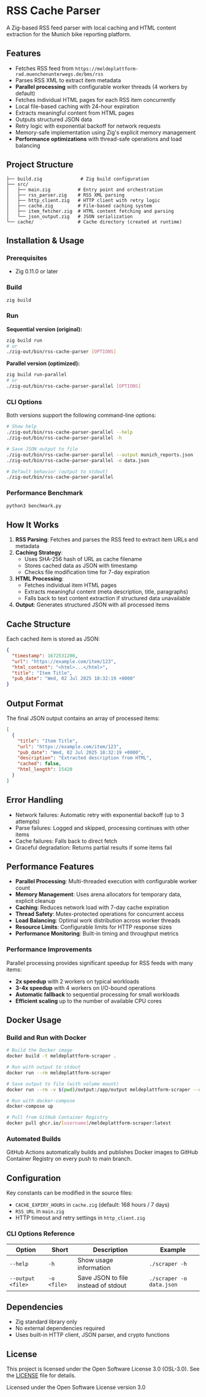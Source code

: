 # RSS Cache Parser

A Zig-based RSS feed parser with local caching and HTML content extraction for the Munich bike reporting platform.

## Features

- Fetches RSS feed from `https://meldeplattform-rad.muenchenunterwegs.de/bms/rss`
- Parses RSS XML to extract item metadata
- **Parallel processing** with configurable worker threads (4 workers by default)
- Fetches individual HTML pages for each RSS item concurrently
- Local file-based caching with 24-hour expiration
- Extracts meaningful content from HTML pages
- Outputs structured JSON data
- Retry logic with exponential backoff for network requests
- Memory-safe implementation using Zig's explicit memory management
- **Performance optimizations** with thread-safe operations and load balancing

## Project Structure

```
├── build.zig              # Zig build configuration
├── src/
│   ├── main.zig          # Entry point and orchestration
│   ├── rss_parser.zig    # RSS XML parsing
│   ├── http_client.zig   # HTTP client with retry logic
│   ├── cache.zig         # File-based caching system
│   ├── item_fetcher.zig  # HTML content fetching and parsing
│   └── json_output.zig   # JSON serialization
└── cache/                # Cache directory (created at runtime)
```

## Installation & Usage

### Prerequisites
- Zig 0.11.0 or later

### Build
```bash
zig build
```

### Run

**Sequential version (original):**
```bash
zig build run
# or
./zig-out/bin/rss-cache-parser [OPTIONS]
```

**Parallel version (optimized):**
```bash
zig build run-parallel
# or
./zig-out/bin/rss-cache-parser-parallel [OPTIONS]
```

### CLI Options

Both versions support the following command-line options:

```bash
# Show help
./zig-out/bin/rss-cache-parser-parallel --help
./zig-out/bin/rss-cache-parser-parallel -h

# Save JSON output to file
./zig-out/bin/rss-cache-parser-parallel --output munich_reports.json
./zig-out/bin/rss-cache-parser-parallel -o data.json

# Default behavior (output to stdout)
./zig-out/bin/rss-cache-parser-parallel
```

### Performance Benchmark
```bash
python3 benchmark.py
```

## How It Works

1. **RSS Parsing**: Fetches and parses the RSS feed to extract item URLs and metadata
2. **Caching Strategy**: 
   - Uses SHA-256 hash of URL as cache filename
   - Stores cached data as JSON with timestamp
   - Checks file modification time for 7-day expiration
3. **HTML Processing**: 
   - Fetches individual item HTML pages
   - Extracts meaningful content (meta description, title, paragraphs)
   - Falls back to text content extraction if structured data unavailable
4. **Output**: Generates structured JSON with all processed items

## Cache Structure

Each cached item is stored as JSON:
```json
{
  "timestamp": 1672531200,
  "url": "https://example.com/item/123",
  "html_content": "<html>...</html>",
  "title": "Item Title",
  "pub_date": "Wed, 02 Jul 2025 18:32:19 +0000"
}
```

## Output Format

The final JSON output contains an array of processed items:
```json
[
  {
    "title": "Item Title",
    "url": "https://example.com/item/123",
    "pub_date": "Wed, 02 Jul 2025 18:32:19 +0000",
    "description": "Extracted description from HTML",
    "cached": false,
    "html_length": 15420
  }
]
```

## Error Handling

- Network failures: Automatic retry with exponential backoff (up to 3 attempts)
- Parse failures: Logged and skipped, processing continues with other items
- Cache failures: Falls back to direct fetch
- Graceful degradation: Returns partial results if some items fail

## Performance Features

- **Parallel Processing**: Multi-threaded execution with configurable worker count
- **Memory Management**: Uses arena allocators for temporary data, explicit cleanup
- **Caching**: Reduces network load with 7-day cache expiration
- **Thread Safety**: Mutex-protected operations for concurrent access
- **Load Balancing**: Optimal work distribution across worker threads
- **Resource Limits**: Configurable limits for HTTP response sizes
- **Performance Monitoring**: Built-in timing and throughput metrics

### Performance Improvements

Parallel processing provides significant speedup for RSS feeds with many items:

- **2x speedup** with 2 workers on typical workloads
- **3-4x speedup** with 4 workers on I/O-bound operations
- **Automatic fallback** to sequential processing for small workloads
- **Efficient scaling** up to the number of available CPU cores

## Docker Usage

### Build and Run with Docker

```bash
# Build the Docker image
docker build -t meldeplattform-scraper .

# Run with output to stdout
docker run --rm meldeplattform-scraper

# Save output to file (with volume mount)
docker run --rm -v $(pwd)/output:/app/output meldeplattform-scraper --output /app/output/munich_reports.json

# Run with docker-compose
docker-compose up

# Pull from GitHub Container Registry
docker pull ghcr.io/[username]/meldeplattform-scraper:latest
```

### Automated Builds

GitHub Actions automatically builds and publishes Docker images to GitHub Container Registry on every push to main branch.

## Configuration

Key constants can be modified in the source files:
- `CACHE_EXPIRY_HOURS` in `cache.zig` (default: 168 hours / 7 days)
- `RSS_URL` in `main.zig`
- HTTP timeout and retry settings in `http_client.zig`

### CLI Options Reference

| Option | Short | Description | Example |
|--------|-------|-------------|---------|
| `--help` | `-h` | Show usage information | `./scraper -h` |
| `--output <file>` | `-o <file>` | Save JSON to file instead of stdout | `./scraper -o data.json` |

## Dependencies

- Zig standard library only
- No external dependencies required
- Uses built-in HTTP client, JSON parser, and crypto functions

## License

This project is licensed under the Open Software License 3.0 (OSL-3.0). See the [LICENSE](LICENSE) file for details.

Licensed under the Open Software License version 3.0
